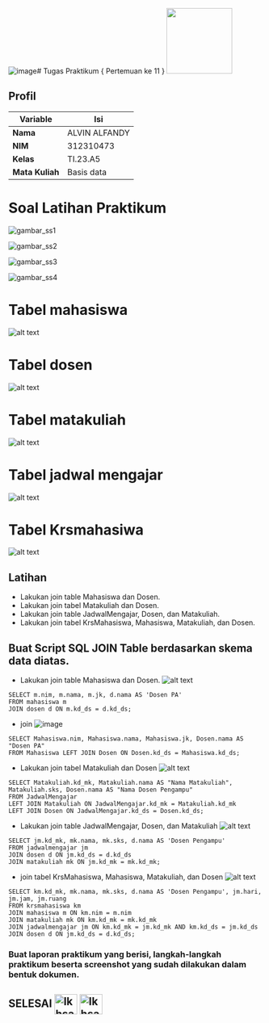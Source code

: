 ![image](https://github.com/alvinalfandy/Mysql5/assets/64345368/da57b5c6-15c5-4dc4-a5bd-d5eda6b1054a)# Tugas Praktikum { Pertemuan ke 11 } <img src=https://logos-download.com/wp-content/uploads/2016/05/MySQL_logo_logotype.png width="130px" >

## Profil
| Variable | Isi |
| -------- | --- |
| **Nama** | ALVIN ALFANDY |
| **NIM** | 312310473 |
| **Kelas** | TI.23.A5 |
| **Mata Kuliah** | Basis data |

# Soal Latihan Praktikum 

![gambar_ss1](screenshot/ss1.png)

![gambar_ss2](screenshot/ss2.png)

![gambar_ss3](screenshot/ss3.png)

![gambar_ss4](screenshot/ss4.png)

# Tabel mahasiswa
![alt text](screenshot/image.png)

# Tabel dosen
![alt text](screenshot/image-1.png)

# Tabel matakuliah
![alt text](screenshot/image-4.png)

# Tabel jadwal mengajar
![alt text](screenshot/image-2.png)

# Tabel Krsmahasiwa
![alt text](screenshot/image-3.png)

## Latihan

- Lakukan join table Mahasiswa dan Dosen.
- Lakukan join tabel Matakuliah dan Dosen.
- Lakukan join table JadwalMengajar, Dosen, dan Matakuliah.
- Lakukan join tabel KrsMahasiswa, Mahasiswa, Matakuliah, dan Dosen.

## Buat Script SQL JOIN Table berdasarkan skema data diatas.

- Lakukan join table Mahasiswa dan Dosen.
![alt text](screenshot/image-5.png)
```
SELECT m.nim, m.nama, m.jk, d.nama AS 'Dosen PA'
FROM mahasiswa m
JOIN dosen d ON m.kd_ds = d.kd_ds;
```
- join
![image](https://github.com/alvinalfandy/Mysql5/assets/64345368/b4d1430b-6275-44b8-b889-3c7e8a636ab1)
```
SELECT Mahasiswa.nim, Mahasiswa.nama, Mahasiswa.jk, Dosen.nama AS "Dosen PA"
FROM Mahasiswa LEFT JOIN Dosen ON Dosen.kd_ds = Mahasiswa.kd_ds;
```

- Lakukan join tabel Matakuliah dan Dosen
![alt text](screenshot/image-6.png)
```
SELECT Matakuliah.kd_mk, Matakuliah.nama AS "Nama Matakuliah", Matakuliah.sks, Dosen.nama AS "Nama Dosen Pengampu"
FROM JadwalMengajar
LEFT JOIN Matakuliah ON JadwalMengajar.kd_mk = Matakuliah.kd_mk
LEFT JOIN Dosen ON JadwalMengajar.kd_ds = Dosen.kd_ds;

```
- Lakukan join table JadwalMengajar, Dosen, dan Matakuliah
![alt text](screenshot/image-7.png)
```
SELECT jm.kd_mk, mk.nama, mk.sks, d.nama AS 'Dosen Pengampu'
FROM jadwalmengajar jm
JOIN dosen d ON jm.kd_ds = d.kd_ds
JOIN matakuliah mk ON jm.kd_mk = mk.kd_mk;
```
-  join tabel KrsMahasiswa, Mahasiswa, Matakuliah, dan Dosen
![alt text](screenshot/image-8.png)
```
SELECT km.kd_mk, mk.nama, mk.sks, d.nama AS 'Dosen Pengampu', jm.hari, jm.jam, jm.ruang
FROM krsmahasiswa km
JOIN mahasiswa m ON km.nim = m.nim
JOIN matakuliah mk ON km.kd_mk = mk.kd_mk
JOIN jadwalmengajar jm ON km.kd_mk = jm.kd_mk AND km.kd_ds = jm.kd_ds
JOIN dosen d ON jm.kd_ds = d.kd_ds;
```

### Buat laporan praktikum yang berisi, langkah-langkah praktikum beserta screenshot yang sudah dilakukan dalam bentuk dokumen.

## SELESAI <img align="center" alt="Ikhsan-Python" height="40" width="45" src="https://em-content.zobj.net/source/microsoft-teams/337/student_1f9d1-200d-1f393.png"> <img align="center" alt="Ikhsan-Python" height="40" width="45" src="https://em-content.zobj.net/thumbs/160/twitter/348/flag-indonesia_1f1ee-1f1e9.png">



